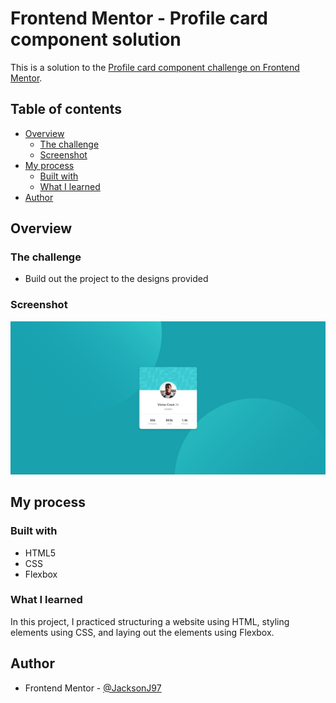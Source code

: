 # Frontend Mentor - Profile card component solution

This is a solution to the [Profile card component challenge on Frontend Mentor](https://www.frontendmentor.io/challenges/profile-card-component-cfArpWshJ).

## Table of contents

- [Overview](#overview)
  - [The challenge](#the-challenge)
  - [Screenshot](#screenshot)
- [My process](#my-process)
  - [Built with](#built-with)
  - [What I learned](#what-i-learned)
- [Author](#author)

## Overview

### The challenge

- Build out the project to the designs provided

### Screenshot

![Desktop view](./design/final-desktop.jpg)

## My process

### Built with

- HTML5
- CSS
- Flexbox

### What I learned

In this project, I practiced structuring a website using HTML, styling elements using CSS, and laying out the elements using Flexbox.

## Author

- Frontend Mentor - [@JacksonJ97](https://www.frontendmentor.io/profile/JacksonJ97)
